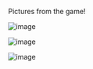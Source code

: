 

Pictures from the game!


![image](https://user-images.githubusercontent.com/58227328/103028156-29a94e00-4525-11eb-821e-b51bbf802428.png)

![image](https://user-images.githubusercontent.com/58227328/103028308-7c830580-4525-11eb-809b-f578218d76d8.png)

![image](https://user-images.githubusercontent.com/58227328/103028391-ab997700-4525-11eb-9cda-c267c3d3e687.png)
